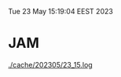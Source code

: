 Tue 23 May 15:19:04 EEST 2023
# JAM
<a href='./cache/202305/23_15.log'>./cache/202305/23_15.log</a>
